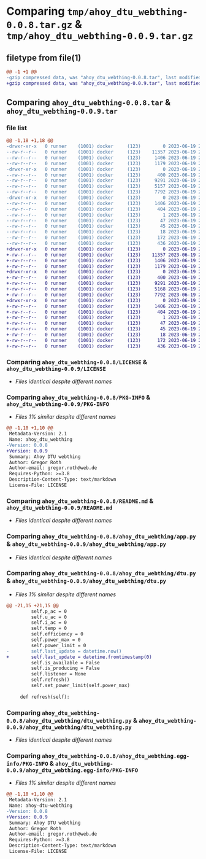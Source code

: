 # Comparing `tmp/ahoy_dtu_webthing-0.0.8.tar.gz` & `tmp/ahoy_dtu_webthing-0.0.9.tar.gz`

## filetype from file(1)

```diff
@@ -1 +1 @@
-gzip compressed data, was "ahoy_dtu_webthing-0.0.8.tar", last modified: Mon Jun 19 20:31:18 2023, max compression
+gzip compressed data, was "ahoy_dtu_webthing-0.0.9.tar", last modified: Mon Jun 19 20:37:29 2023, max compression
```

## Comparing `ahoy_dtu_webthing-0.0.8.tar` & `ahoy_dtu_webthing-0.0.9.tar`

### file list

```diff
@@ -1,18 +1,18 @@
-drwxr-xr-x   0 runner    (1001) docker     (123)        0 2023-06-19 20:31:18.796286 ahoy_dtu_webthing-0.0.8/
--rw-r--r--   0 runner    (1001) docker     (123)    11357 2023-06-19 20:31:07.000000 ahoy_dtu_webthing-0.0.8/LICENSE
--rw-r--r--   0 runner    (1001) docker     (123)     1406 2023-06-19 20:31:18.796286 ahoy_dtu_webthing-0.0.8/PKG-INFO
--rw-r--r--   0 runner    (1001) docker     (123)     1179 2023-06-19 20:31:07.000000 ahoy_dtu_webthing-0.0.8/README.md
-drwxr-xr-x   0 runner    (1001) docker     (123)        0 2023-06-19 20:31:18.796286 ahoy_dtu_webthing-0.0.8/ahoy_dtu_webthing/
--rw-r--r--   0 runner    (1001) docker     (123)      400 2023-06-19 20:31:07.000000 ahoy_dtu_webthing-0.0.8/ahoy_dtu_webthing/__init__.py
--rw-r--r--   0 runner    (1001) docker     (123)     9291 2023-06-19 20:31:07.000000 ahoy_dtu_webthing-0.0.8/ahoy_dtu_webthing/app.py
--rw-r--r--   0 runner    (1001) docker     (123)     5157 2023-06-19 20:31:07.000000 ahoy_dtu_webthing-0.0.8/ahoy_dtu_webthing/dtu.py
--rw-r--r--   0 runner    (1001) docker     (123)     7792 2023-06-19 20:31:07.000000 ahoy_dtu_webthing-0.0.8/ahoy_dtu_webthing/dtu_webthing.py
-drwxr-xr-x   0 runner    (1001) docker     (123)        0 2023-06-19 20:31:18.796286 ahoy_dtu_webthing-0.0.8/ahoy_dtu_webthing.egg-info/
--rw-r--r--   0 runner    (1001) docker     (123)     1406 2023-06-19 20:31:18.000000 ahoy_dtu_webthing-0.0.8/ahoy_dtu_webthing.egg-info/PKG-INFO
--rw-r--r--   0 runner    (1001) docker     (123)      404 2023-06-19 20:31:18.000000 ahoy_dtu_webthing-0.0.8/ahoy_dtu_webthing.egg-info/SOURCES.txt
--rw-r--r--   0 runner    (1001) docker     (123)        1 2023-06-19 20:31:18.000000 ahoy_dtu_webthing-0.0.8/ahoy_dtu_webthing.egg-info/dependency_links.txt
--rw-r--r--   0 runner    (1001) docker     (123)       47 2023-06-19 20:31:18.000000 ahoy_dtu_webthing-0.0.8/ahoy_dtu_webthing.egg-info/entry_points.txt
--rw-r--r--   0 runner    (1001) docker     (123)       45 2023-06-19 20:31:18.000000 ahoy_dtu_webthing-0.0.8/ahoy_dtu_webthing.egg-info/requires.txt
--rw-r--r--   0 runner    (1001) docker     (123)       18 2023-06-19 20:31:18.000000 ahoy_dtu_webthing-0.0.8/ahoy_dtu_webthing.egg-info/top_level.txt
--rw-r--r--   0 runner    (1001) docker     (123)      172 2023-06-19 20:31:07.000000 ahoy_dtu_webthing-0.0.8/pyproject.toml
--rw-r--r--   0 runner    (1001) docker     (123)      436 2023-06-19 20:31:18.800286 ahoy_dtu_webthing-0.0.8/setup.cfg
+drwxr-xr-x   0 runner    (1001) docker     (123)        0 2023-06-19 20:37:29.864478 ahoy_dtu_webthing-0.0.9/
+-rw-r--r--   0 runner    (1001) docker     (123)    11357 2023-06-19 20:37:18.000000 ahoy_dtu_webthing-0.0.9/LICENSE
+-rw-r--r--   0 runner    (1001) docker     (123)     1406 2023-06-19 20:37:29.864478 ahoy_dtu_webthing-0.0.9/PKG-INFO
+-rw-r--r--   0 runner    (1001) docker     (123)     1179 2023-06-19 20:37:18.000000 ahoy_dtu_webthing-0.0.9/README.md
+drwxr-xr-x   0 runner    (1001) docker     (123)        0 2023-06-19 20:37:29.864478 ahoy_dtu_webthing-0.0.9/ahoy_dtu_webthing/
+-rw-r--r--   0 runner    (1001) docker     (123)      400 2023-06-19 20:37:18.000000 ahoy_dtu_webthing-0.0.9/ahoy_dtu_webthing/__init__.py
+-rw-r--r--   0 runner    (1001) docker     (123)     9291 2023-06-19 20:37:18.000000 ahoy_dtu_webthing-0.0.9/ahoy_dtu_webthing/app.py
+-rw-r--r--   0 runner    (1001) docker     (123)     5168 2023-06-19 20:37:18.000000 ahoy_dtu_webthing-0.0.9/ahoy_dtu_webthing/dtu.py
+-rw-r--r--   0 runner    (1001) docker     (123)     7792 2023-06-19 20:37:18.000000 ahoy_dtu_webthing-0.0.9/ahoy_dtu_webthing/dtu_webthing.py
+drwxr-xr-x   0 runner    (1001) docker     (123)        0 2023-06-19 20:37:29.864478 ahoy_dtu_webthing-0.0.9/ahoy_dtu_webthing.egg-info/
+-rw-r--r--   0 runner    (1001) docker     (123)     1406 2023-06-19 20:37:29.000000 ahoy_dtu_webthing-0.0.9/ahoy_dtu_webthing.egg-info/PKG-INFO
+-rw-r--r--   0 runner    (1001) docker     (123)      404 2023-06-19 20:37:29.000000 ahoy_dtu_webthing-0.0.9/ahoy_dtu_webthing.egg-info/SOURCES.txt
+-rw-r--r--   0 runner    (1001) docker     (123)        1 2023-06-19 20:37:29.000000 ahoy_dtu_webthing-0.0.9/ahoy_dtu_webthing.egg-info/dependency_links.txt
+-rw-r--r--   0 runner    (1001) docker     (123)       47 2023-06-19 20:37:29.000000 ahoy_dtu_webthing-0.0.9/ahoy_dtu_webthing.egg-info/entry_points.txt
+-rw-r--r--   0 runner    (1001) docker     (123)       45 2023-06-19 20:37:29.000000 ahoy_dtu_webthing-0.0.9/ahoy_dtu_webthing.egg-info/requires.txt
+-rw-r--r--   0 runner    (1001) docker     (123)       18 2023-06-19 20:37:29.000000 ahoy_dtu_webthing-0.0.9/ahoy_dtu_webthing.egg-info/top_level.txt
+-rw-r--r--   0 runner    (1001) docker     (123)      172 2023-06-19 20:37:18.000000 ahoy_dtu_webthing-0.0.9/pyproject.toml
+-rw-r--r--   0 runner    (1001) docker     (123)      436 2023-06-19 20:37:29.864478 ahoy_dtu_webthing-0.0.9/setup.cfg
```

### Comparing `ahoy_dtu_webthing-0.0.8/LICENSE` & `ahoy_dtu_webthing-0.0.9/LICENSE`

 * *Files identical despite different names*

### Comparing `ahoy_dtu_webthing-0.0.8/PKG-INFO` & `ahoy_dtu_webthing-0.0.9/PKG-INFO`

 * *Files 1% similar despite different names*

```diff
@@ -1,10 +1,10 @@
 Metadata-Version: 2.1
 Name: ahoy_dtu_webthing
-Version: 0.0.8
+Version: 0.0.9
 Summary: Ahoy DTU webthing
 Author: Gregor Roth
 Author-email: gregor.roth@web.de
 Requires-Python: >=3.8
 Description-Content-Type: text/markdown
 License-File: LICENSE
```

### Comparing `ahoy_dtu_webthing-0.0.8/README.md` & `ahoy_dtu_webthing-0.0.9/README.md`

 * *Files identical despite different names*

### Comparing `ahoy_dtu_webthing-0.0.8/ahoy_dtu_webthing/app.py` & `ahoy_dtu_webthing-0.0.9/ahoy_dtu_webthing/app.py`

 * *Files identical despite different names*

### Comparing `ahoy_dtu_webthing-0.0.8/ahoy_dtu_webthing/dtu.py` & `ahoy_dtu_webthing-0.0.9/ahoy_dtu_webthing/dtu.py`

 * *Files 1% similar despite different names*

```diff
@@ -21,15 +21,15 @@
         self.p_ac = 0
         self.u_ac = 0
         self.i_ac = 0
         self.temp = 0
         self.efficiency = 0
         self.power_max = 0
         self.power_limit = 0
-        self.last_update = datetime.now()
+        self.last_update = datetime.fromtimestamp(0)
         self.is_available = False
         self.is_producing = False
         self.listener = None
         self.refresh()
         self.set_power_limit(self.power_max)
 
     def refresh(self):
```

### Comparing `ahoy_dtu_webthing-0.0.8/ahoy_dtu_webthing/dtu_webthing.py` & `ahoy_dtu_webthing-0.0.9/ahoy_dtu_webthing/dtu_webthing.py`

 * *Files identical despite different names*

### Comparing `ahoy_dtu_webthing-0.0.8/ahoy_dtu_webthing.egg-info/PKG-INFO` & `ahoy_dtu_webthing-0.0.9/ahoy_dtu_webthing.egg-info/PKG-INFO`

 * *Files 1% similar despite different names*

```diff
@@ -1,10 +1,10 @@
 Metadata-Version: 2.1
 Name: ahoy-dtu-webthing
-Version: 0.0.8
+Version: 0.0.9
 Summary: Ahoy DTU webthing
 Author: Gregor Roth
 Author-email: gregor.roth@web.de
 Requires-Python: >=3.8
 Description-Content-Type: text/markdown
 License-File: LICENSE
```

